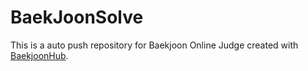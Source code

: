 # BaekJoonSolve
This is a auto push repository for Baekjoon Online Judge created with [BaekjoonHub](https://github.com/BaekjoonHub/BaekjoonHub).
